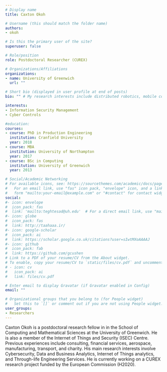 ```yaml
---
# Display name
title: Caxton Okoh

# Username (this should match the folder name)
authors:
- okoh

# Is this the primary user of the site?
superuser: false

# Role/position
role: Postdoctoral Researcher (CUREX)

# Organizations/Affiliations
organizations:
- name: University of Greenwich
  url: ""

# Short bio (displayed in user profile at end of posts)
bio: "" # My research interests include distributed robotics, mobile computing and programmable matter.

interests:
- Information Security Management
- Cyber Controls

#education:
courses:
- course: PhD in Production Engineering
  institution: Cranfield University
  year: 2018
- course: MBA
  institution: University of Northampton
  year: 2017
- course: BSc in Computing
  institution: University of Greenwich
  year: 2013

# Social/Academic Networking
# For available icons, see: https://sourcethemes.com/academic/docs/page-builder/#icons
#   For an email link, use "fas" icon pack, "envelope" icon, and a link in the
#   form "mailto:your-email@example.com" or "#contact" for contact widget.
social:
#- icon: envelope
#  icon_pack: fas
#  link: 'mailto:teghtesad@uh.edu'  # For a direct email link, use "mailto:test@example.org".
#- icon: globe
#  icon_pack: fas
#  link: http://taahaaa.ir/
#- icon: google-scholar
#  icon_pack: ai
#  link: https://scholar.google.co.uk/citations?user=sIwtMXoAAAAJ
#- icon: github
#  icon_pack: fab
#  link: https://github.com/gcushen
# Link to a PDF of your resume/CV from the About widget.
# To enable, copy your resume/CV to `static/files/cv.pdf` and uncomment the lines below.
# - icon: cv
#   icon_pack: ai
#   link: files/cv.pdf

# Enter email to display Gravatar (if Gravatar enabled in Config)
email: ""

# Organizational groups that you belong to (for People widget)
#   Set this to `[]` or comment out if you are not using People widget.
user_groups:
- Researchers
---
```


Caxton Okoh is a postdoctoral research fellow in in the School of Computing and Mathematical Sciences at the University of Greenwich.
He is also a member of the Internet of Things and Security (ISEC) Centre. Previous experiences include consulting, financial services, aerospace, manufacturing, transport, and charity.
His main research interests involve Cybersecurity, Data and Business Analytics, Internet of Things analytics, and Through-life Engineering Services.
He is currently working on a CUREX research project funded by the European Commission (H2020).
